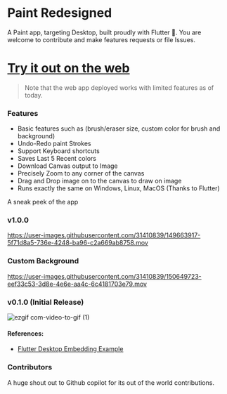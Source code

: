 # Paint Redesigned

A Paint app, targeting Desktop, built proudly with Flutter 💙. You are welcome to contribute and make features requests or file Issues. 

# [Try it out on the web](https://paintredesigned.netlify.app/#/)
> Note that the web app deployed works with limited features as of today.

### Features
- Basic features such as (brush/eraser size, custom color for brush and background)
- Undo-Redo paint Strokes
- Support Keyboard shortcuts
- Saves Last 5 Recent colors
- Download Canvas output to Image
- Precisely Zoom to any corner of the canvas
- Drag and Drop image on to the canvas to draw on image
- Runs exactly the same on Windows, Linux, MacOS (Thanks to Flutter)

A sneak peek of the app


### v1.0.0

https://user-images.githubusercontent.com/31410839/149663917-5f71d8a5-736e-4248-ba96-c2a669ab8758.mov

### Custom Background

https://user-images.githubusercontent.com/31410839/150649723-eef33c53-3d8e-4e6e-aa4c-6c4181703e79.mov


### v0.1.0 (Initial Release)

![ezgif com-video-to-gif (1)](https://user-images.githubusercontent.com/31410839/82818971-36958e80-9ebd-11ea-91e3-f1b556a7901c.gif)


#### References: 

- [Flutter Desktop Embedding Example](https://github.com/google/flutter-desktop-embedding/blob/4687840a19f23cff84f1bedeb6d24ac85abd99c8/testbed/lib/main.dart#L114)

### Contributors

  A huge shout out to Github copilot for its out of the world contributions.



